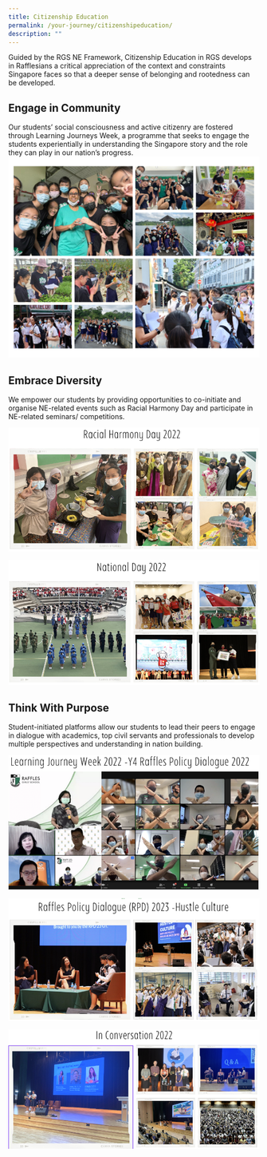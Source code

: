 ```yaml
---
title: Citizenship Education
permalink: /your-journey/citizenshipeducation/
description: ""
---
```

Guided by the RGS NE Framework, Citizenship Education in RGS develops in Rafflesians a critical appreciation of the context and constraints Singapore faces so that a deeper sense of belonging and rootedness can be developed.

## Engage in Community
Our students’ social consciousness and active citizenry are fostered through Learning Journeys Week, a programme that seeks to engage the students experientially in understanding the Singapore story and the role they can play in our nation’s progress.
![](/images/y1lj2023.jpeg)

## Embrace Diversity
We empower our students by providing opportunities to co-initiate and organise NE-related events such as Racial Harmony Day and participate in NE-related seminars/ competitions.

![](/images/racial%20harmony%20day%2022.png)

![](/images/ndp2022.png)

## Think With Purpose
Student-initiated platforms allow our students to lead their peers to engage in dialogue with academics, top civil servants and professionals to develop multiple perspectives and understanding in nation building. 

![](/images/rafflespolicydialogue1.png)

![](/images/rafflespolicydialogue2.png)

![](/images/in%20conversation%202022.png)